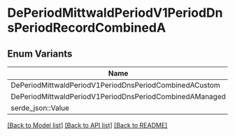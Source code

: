 # DePeriodMittwaldPeriodV1PeriodDnsPeriodRecordCombinedA

## Enum Variants

| Name | Description |
|---- | -----|
| DePeriodMittwaldPeriodV1PeriodDnsPeriodCombinedACustom |  |
| DePeriodMittwaldPeriodV1PeriodDnsPeriodCombinedAManaged |  |
| serde_json::Value |  |

[[Back to Model list]](../README.md#documentation-for-models) [[Back to API list]](../README.md#documentation-for-api-endpoints) [[Back to README]](../README.md)


